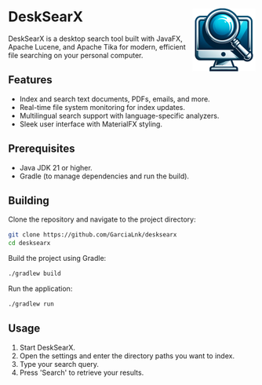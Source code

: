 # DeskSearX <img align="right" src="src/main/resources/com/garcialnk/desksearx/package/desksearx.png" alt="Logo generated by DALLE-3" width="128" height="128">

DeskSearX is a desktop search tool built with JavaFX, Apache Lucene, and Apache Tika for modern, efficient file searching on your personal computer.

## Features

- Index and search text documents, PDFs, emails, and more.
- Real-time file system monitoring for index updates.
- Multilingual search support with language-specific analyzers.
- Sleek user interface with MaterialFX styling.

## Prerequisites

- Java JDK 21 or higher.
- Gradle (to manage dependencies and run the build).

## Building

Clone the repository and navigate to the project directory:

```bash
git clone https://github.com/GarciaLnk/desksearx
cd desksearx
```

Build the project using Gradle:

```bash
./gradlew build
```

Run the application:

```bash
./gradlew run
```

## Usage

1. Start DeskSearX.
2. Open the settings and enter the directory paths you want to index.
3. Type your search query.
4. Press 'Search' to retrieve your results.

